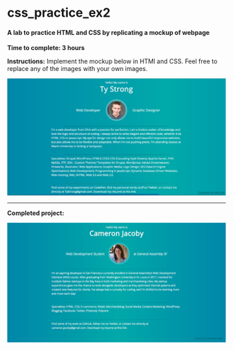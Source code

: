 css_practice_ex2
================

#### A lab to practice HTML and CSS by replicating a mockup of webpage

**Time to complete: 3 hours**

**Instructions:**
Implement the mockup below in HTMl and CSS.  Feel free to replace any of the images with your own images.

![ScreenShot](/ex2_mockup.png)

--------------------

**Completed project:**

![ScreenShot](/ex2_screenshot.png)
